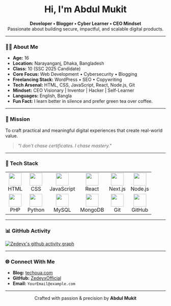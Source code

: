 <h1 align="center">Hi, I'm Abdul Mukit</h1>
<p align="center">
  <strong>Developer • Blogger • Cyber Learner • CEO Mindset</strong><br>
  Passionate about building secure, impactful, and scalable digital products.
</p>

---

### 👨‍💻 About Me

- **Age:** 16  
- **Location:** Narayanganj, Dhaka, Bangladesh  
- **Class:** 10 (SSC 2025 Candidate)  
- **Core Focus:** Web Development • Cybersecurity • Blogging  
- **Freelancing Stack:** WordPress • SEO • Copywriting  
- **Tech Arsenal:** HTML, CSS, JavaScript, React, Node.js, Git  
- **Mindset:** CEO Visionary | Inventor | Hacker | Self-Learner  
- **Languages:** English, Bangla  
- **Fun Fact:** I learn better in silence and prefer green tea over coffee.

---

### 🎯 Mission

To craft practical and meaningful digital experiences that create real-world value.

> _"I don’t chase certificates. I chase mastery."_

---

### 🧠 Tech Stack

<div align="center">
  <table>
    <tr>
      <td align="center"><img src="https://cdn.jsdelivr.net/gh/devicons/devicon/icons/html5/html5-original.svg" width="40"/><br>HTML</td>
      <td align="center"><img src="https://cdn.jsdelivr.net/gh/devicons/devicon/icons/css3/css3-original.svg" width="40"/><br>CSS</td>
      <td align="center"><img src="https://cdn.jsdelivr.net/gh/devicons/devicon/icons/javascript/javascript-original.svg" width="40"/><br>JavaScript</td>
      <td align="center"><img src="https://cdn.jsdelivr.net/gh/devicons/devicon/icons/react/react-original.svg" width="40"/><br>React</td>
      <td align="center"><img src="https://cdn.jsdelivr.net/gh/devicons/devicon/icons/nextjs/nextjs-original.svg" width="40"/><br>Next.js</td>
      <td align="center"><img src="https://cdn.jsdelivr.net/gh/devicons/devicon/icons/nodejs/nodejs-original.svg" width="40"/><br>Node.js</td>
    </tr>
    <tr>
      <td align="center"><img src="https://cdn.jsdelivr.net/gh/devicons/devicon/icons/php/php-original.svg" width="40"/><br>PHP</td>
      <td align="center"><img src="https://cdn.jsdelivr.net/gh/devicons/devicon/icons/python/python-original.svg" width="40"/><br>Python</td>
      <td align="center"><img src="https://cdn.jsdelivr.net/gh/devicons/devicon/icons/mysql/mysql-original.svg" width="40"/><br>MySQL</td>
      <td align="center"><img src="https://cdn.jsdelivr.net/gh/devicons/devicon/icons/mongodb/mongodb-original.svg" width="40"/><br>MongoDB</td>
      <td align="center"><img src="https://cdn.jsdelivr.net/gh/devicons/devicon/icons/git/git-original.svg" width="40"/><br>Git</td>
      <td align="center"><img src="https://cdn.jsdelivr.net/gh/devicons/devicon/icons/github/github-original.svg" width="40"/><br>GitHub</td>
    </tr>
  </table>
</div>

---

### 📊 GitHub Activity

[![Zedeyx's github activity graph](https://github-readme-activity-graph.vercel.app/graph?username=ZedeyxOfficial&bg_color=ffffff&color=000000&line=8a24ff&point=24292e&area=true&hide_border=true)](#)

---

### 🌐 Connect With Me

- **Blog:** [techoua.com](https://techoua.com)  
- **GitHub:** [ZedeyxOfficial](https://github.com/ZedeyxOfficial)  
- **Email:** `YourEmail@example.com`

---

<p align="center">
  Crafted with passion & precision by <strong>Abdul Mukit</strong>
</p>

